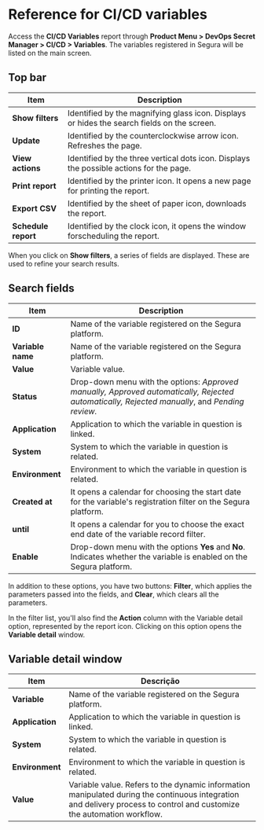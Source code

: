 # Reference for CI/CD variables

Access the **CI/CD Variables** report through **Product Menu > DevOps Secret Manager > CI/CD > Variables**. The variables registered in Segura will be listed on the main screen.

## Top bar

| Item                 | Description                                                                                 |
| -------------------- | ------------------------------------------------------------------------------------------- |
| **Show filters**    | Identified by the magnifying glass icon. Displays or hides the search fields on the screen. |
| **Update**          | Identified by the counterclockwise arrow icon. Refreshes the page.                          |
| **View actions**    | Identified by the three vertical dots icon. Displays the possible actions for the page.     |
| **Print report**    | Identified by the printer icon. It opens a new page for printing the report.                |
| **Export CSV**      | Identified by the sheet of paper icon, downloads the report.                                |
| **Schedule report** | Identified by the clock icon, it opens the window forscheduling the report.                 |

When you click on **Show filters**, a series of fields are displayed. These are used to refine your search results.
## Search fields

| Item               | Description                                                                                                                                |
| ------------------ | ------------------------------------------------------------------------------------------------------------------------------------------ |
| **ID**            | Name of the variable registered on the Segura platform.                                                                               |
| **Variable name** | Name of the variable registered on the Segura platform.                                                                               |
| **Value**         | Variable value.                                                                                                                            |
| **Status**        | Drop-down menu with the options: *Approved manually, Approved automatically, Rejected automatically, Rejected manually*, and *Pending review.* |
| **Application**   | Application to which the variable in question is linked.                                                                                   |
| **System**        | System to which the variable in question is related.                                                                                       |
| **Environment**   | Environment to which the variable in question is related.                                                                                  |
| **Created at**    | It opens a calendar for choosing the start date for the variable's registration filter on the Segura platform.                        |
| **until**         | It opens a calendar for you to choose the exact end date of the variable record filter.                                                    |
| **Enable**        | Drop-down menu with the options **Yes** and **No**. Indicates whether the variable is enabled on the Segura platform.                            |

In addition to these options, you have two buttons: **Filter**, which applies the parameters passed into the fields, and **Clear**, which clears all the parameters.

In the filter list, you'll also find the **Action** column with the Variable detail option, represented by the report icon. Clicking on this option opens the **Variable detail** window.

## Variable detail window

| Item             | Descrição                                                                                                                                                            |
| ---------------- | ---------------------------------------------------------------------------------------------------------------------------------------------------------------------- |
| **Variable**    | Name of the variable registered on the Segura platform.                                                                                                           |
| **Application** | Application to which the variable in question is linked.                                                                                                               |
| **System**      | System to which the variable in question is related.                                                                                                                   |
| **Environment** | Environment to which the variable in question is related.                                                                                                              |
| **Value**       | Variable value. Refers to the dynamic information manipulated during the continuous integration and delivery process to control and customize the automation workflow. |